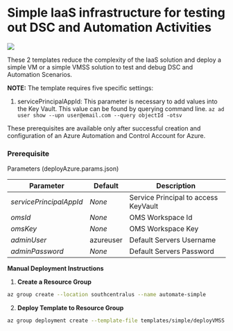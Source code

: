 # Simple IaaS infrastructure for testing out DSC and Automation Activities

<a href="https://portal.azure.com/#create/Microsoft.Template/uri/https%3A%2F%2Fraw.githubusercontent.com%2FAzure%2Fdanielscholl%2Fmaster%2Fazure-automation-arm%2Ftemplates%2FsimpleIaaS%2Fazuredeploy.json" target="_blank">
    <img src="http://azuredeploy.net/deploybutton.png"/>
</a>

These 2 templates reduce the complexity of the IaaS solution and deploy a simple VM or a simple VMSS solution to test and debug DSC and Automation Scenarios.



<b>NOTE:</b> The template requires five specific settings:

1. servicePrincipalAppId: This parameter is necessary to add values into the Key Vault. This value can be found by querying command line. `az ad user show --upn user@email.com --query objectId -otsv` 



These prerequisites are available only after successful creation and configuration of an Azure Automation and Control Account for Azure.


### Prerequisite

Parameters (deployAzure.params.json)

| Parameter                 | Default             | Description                                |
| ------------------------- | ------------------- | ------------------------------------------ |
| _servicePrincipalAppId_   | _None_              | Service Principal to access KeyVault       |
| _omsId_                   | _None_              | OMS Workspace Id                           |
| _omsKey_                  | _None_              | OMS Workspace Key                          |
| _adminUser_               | azureuser           | Default Servers Username                   |
| _adminPassword_           | _None_              | Default Servers Password                   |


__Manual Deployment Instructions__

1. __Create a Resource Group__

```bash
az group create --location southcentralus --name automate-simple
```

2. __Deploy Template to Resource Group__

```bash
az group deployment create --template-file templates/simple/deployVMSS.json --parameters templates/simple/deployVMSS.parameters.json --resource-group automate-simple
```
